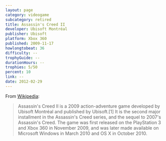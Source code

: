 ```yaml
---
layout: page
category: videogame
subcategory: retired
title: Assassin's Creed II
developer: Ubisoft Montréal
publisher: Ubisoft
platform: Xbox 360
published: 2009-11-17
howlongtobeat: 36
difficulty: --
trophyGuide: --
durationHours: --
trophies: 5/50
percent: 10
link: --
date: 2012-02-29
---
```


From [Wikipedia](https://en.wikipedia.org/wiki/Assassin%27s_Creed_II):

> Assassin's Creed II is a 2009 action-adventure game developed by Ubisoft Montréal and published by Ubisoft.[1] It is the second major installment in the Assassin's Creed series, and the sequel to 2007's Assassin's Creed. The game was first released on the PlayStation 3 and Xbox 360 in November 2009, and was later made available on Microsoft Windows in March 2010 and OS X in October 2010.

